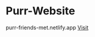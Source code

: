 # Purr-Website

purr-friends-met.netlify.app
<a href="https://purr-friends-met.netlify.app/">Visit</a>



